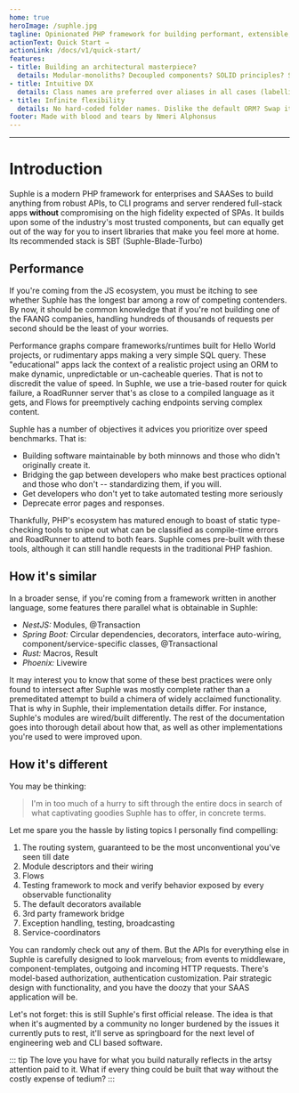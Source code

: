 ```yaml
---
home: true
heroImage: /suphle.jpg
tagline: Opinionated PHP framework for building performant, extensible, and testable web applications
actionText: Quick Start →
actionLink: /docs/v1/quick-start/
features:
- title: Building an architectural masterpiece?
  details: Modular-monoliths? Decoupled components? SOLID principles? Slim controllers? Conditional factories? If those terms appeal to you, their enabling structures are enforced in Suphle
- title: Intuitive DX
  details: Class names are preferred over aliases in all cases (labelling, payloads/DTOs, routing); for discoverability, lazy-loading, auto-wiring them, etc. Strongly typed config classes. There are no includes, no folder scanning, no instantiation is done prematurely (during booting or whenever)
- title: Infinite flexibility
  details: No hard-coded folder names. Dislike the default ORM? Swap it out in a heartbeat! Same goes for templating engine. Bring whatever components you're used to along. Even bring existing projects written in other PHP frameworks. Suphle will not object
footer: Made with blood and tears by Nmeri Alphonsus
---
```



---
# Introduction

Suphle is a modern PHP framework for enterprises and SAASes to build anything from robust APIs, to CLI programs and server rendered full-stack apps **without** compromising on the high fidelity expected of SPAs. It builds upon some of the industry's most trusted components, but can equally get out of the way for you to insert libraries that make you feel more at home. Its recommended stack is SBT (Suphle-Blade-Turbo)

## Performance

<!-- insert missing image icon -->

If you're coming from the JS ecosystem, you must be itching to see whether Suphle has the longest bar among a row of competing contenders. By now, it should be common knowledge that if you're not building one of the FAANG companies, handling hundreds of thousands of requests per second should be the least of your worries.

Performance graphs compare frameworks/runtimes built for Hello World projects, or rudimentary apps making a very simple SQL query. These "educational" apps lack the context of a realistic project using an ORM to make dynamic, unpredictable or un-cacheable queries. That is not to discredit the value of speed. In Suphle, we use a trie-based router for quick failure, a RoadRunner server that's as close to a compiled language as it gets, and Flows for preemptively caching endpoints serving complex content.

Suphle has a number of objectives it advices you prioritize over speed benchmarks. That is:

- Building software maintainable by both minnows and those who didn't originally create it.
- Bridging the gap between developers who make best practices optional and those who don't -- standardizing them, if you will.
- Get developers who don't yet to take automated testing more seriously
- Deprecate error pages and responses.

Thankfully, PHP's ecosystem has matured enough to boast of  static type-checking tools to snipe out what can be classified as compile-time errors and RoadRunner to attend to both fears. Suphle comes pre-built with these tools, although it can still handle requests in the traditional PHP fashion.

## How it's similar
In a broader sense, if you're coming from a framework written in another language, some features there parallel what is obtainable in Suphle:

- *NestJS:* Modules, @Transaction
- *Spring Boot:* Circular dependencies, decorators, interface auto-wiring, component/service-specific classes, @Transactional
- *Rust:* Macros, Result
- *Phoenix:* Livewire

It may interest you to know that some of these best practices were only found to intersect after Suphle was mostly complete rather than a premeditated attempt to build a chimera of widely acclaimed functionality. That is why in Suphle, their implementation details differ. For instance, Suphle's modules are wired/built differently. The rest of the documentation goes into thorough detail about how that, as well as other implementations you're used to were improved upon.

## How it's different
You may be thinking:

> I'm in too much of a hurry to sift through the entire docs in search of what captivating goodies Suphle has to offer, in concrete terms.

Let me spare you the hassle by listing topics I personally find compelling:

1. The routing system, guaranteed to be the most unconventional you've seen till date
1. Module descriptors and their wiring
1. Flows
1. Testing framework to mock and verify behavior exposed by every observable functionality
1. The default decorators available
1. 3rd party framework bridge
1. Exception handling, testing, broadcasting
1. Service-coordinators

You can randomly check out any of them. But the APIs for everything else in Suphle is carefully designed to look marvelous; from events to middleware, component-templates, outgoing and incoming HTTP requests. There's model-based authorization, authentication customization. Pair strategic design with functionality, and you have the doozy that your SAAS application will be.

Let's not forget: this is still Suphle's first official release. The idea is that when it's augmented by a community no longer burdened by the issues it currently puts to rest, it'll serve as springboard for the next level of engineering web and CLI based software.

::: tip
The love you have for what you build naturally reflects in the artsy attention paid to it. What if every thing could be built that way without the costly expense of tedium?
:::